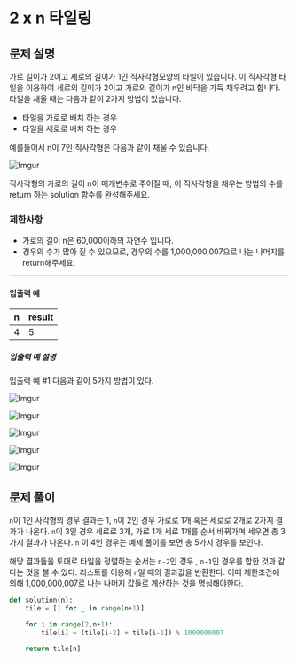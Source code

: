 # 2 x n 타일링

## 문제 설명

가로 길이가 2이고 세로의 길이가 1인 직사각형모양의 타일이 있습니다. 이 직사각형 타일을 이용하여 세로의 길이가 2이고 가로의 길이가 n인 바닥을 가득 채우려고 합니다. 타일을 채울 때는 다음과 같이 2가지 방법이 있습니다.

- 타일을 가로로 배치 하는 경우
- 타일을 세로로 배치 하는 경우

예를들어서 n이 7인 직사각형은 다음과 같이 채울 수 있습니다.

![Imgur](https://i.imgur.com/29ANX0f.png)

직사각형의 가로의 길이 n이 매개변수로 주어질 때, 이 직사각형을 채우는 방법의 수를 return 하는 solution 함수를 완성해주세요.

### 제한사항

- 가로의 길이 n은 60,000이하의 자연수 입니다.
- 경우의 수가 많아 질 수 있으므로, 경우의 수를 1,000,000,007으로 나눈 나머지를 return해주세요.

------

#### 입출력 예

| n    | result |
| ---- | ------ |
| 4    | 5      |

##### 입출력 예 설명

입출력 예 #1
다음과 같이 5가지 방법이 있다.

![Imgur](https://i.imgur.com/keiKrD3.png)

![Imgur](https://i.imgur.com/O9GdTE0.png)

![Imgur](https://i.imgur.com/IZBmc6M.png)

![Imgur](https://i.imgur.com/29LWVzK.png)

![Imgur](https://i.imgur.com/z64JbNf.png)

## 문제 풀이

`n`이 1인 사각형의 경우 결과는 1, `n`이 2인 경우 가로로 1개 혹은 세로로 2개로 2가지 결과가 나온다. `n`이 3일 경우 세로로 3개, 가로 1개 세로 1개를 순서 바꿔가며 세우면 총 3가지 결과가 나온다. `n` 이 4인 경우는 예제 풀이를 보면 총 5가지 경우를 보인다.

해당 결과들을 토대로 타일을 정렬하는 순서는 `n-2`인 경우 , `n-1`인 경우를 합한 것과 같다는 것을 볼 수 있다. 리스트를 이용해 `n`일 때의 결과값을 반환한다. 이때 제한조건에 의해 1,000,000,007로 나눈 나머지 값들로 계산하는 것을 명심해야한다.

```python
def solution(n):
    tile = [1 for _ in range(n+1)]

    for i in range(2,n+1):
        tile[i] = (tile[i-2] + tile[i-1]) % 1000000007

    return tile[n]
```

